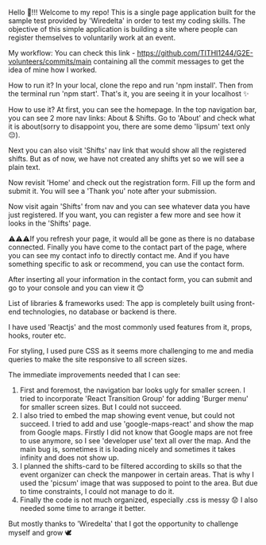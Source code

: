 Hello 👋!!!
Welcome to my repo!
This is a single page application built for the sample test provided by 'Wiredelta' in order to test my coding skills. 
The objective of this simple application is building a site where people can register themselves to voluntarily work at an event.

My workflow:
You can check this link - https://github.com/TITHI1244/G2E-volunteers/commits/main containing all the commit messages to get the idea of mine how I worked.

How to run it?
In your local, clone the repo and run 'npm install'. Then from the terminal run 'npm start'. That's it, you are seeing it in your localhost ✨

How to use it?
At first, you can see the homepage. In the top navigation bar, you can see 2 more nav links: About & Shifts. Go to 'About' and check what it is about(sorry to disappoint you, there are some demo 'lipsum' text only 😔).

Next you can also visit 'Shifts' nav link that would show all the registered shifts. But as of now, we have not created any shifts yet so we will see a plain text.

Now revisit 'Home' and check out the registration form. Fill up the form and submit it. You will see a 'Thank you' note after your submission. 

Now visit again 'Shifts' from nav and you can see whatever data you have just registered.
If you want, you can register a few more and see how it looks in the 'Shifts' page. 

⚠️⚠️⚠️If you refresh your page, it would all be gone as there is no database connected.
Finally you have come to the contact part of the page, where you can see my contact info to directly contact me. And if you have something specific to ask or recommend, you can use the contact form. 

After inserting all your information in the contact form, you can submit and go to your console and you can view it 😊

List of libraries & frameworks used:
The app is completely built using front-end technologies, no database or backend is there.

I have used 'Reactjs' and the most commonly used features from it, props, hooks, router etc. 

For styling, I used pure CSS as it seems more challenging to me and media queries to make the site responsive to all screen sizes.

The immediate improvements needed that I can see:
1. First and foremost, the navigation bar looks ugly for smaller screen. I tried to incorporate 'React Transition Group' for adding 'Burger menu' for smaller screen sizes. But I could not succeed.
2. I also tried to embed the map showing event venue, but could not succeed. I tried to add and use 'google-maps-react' and show the map from Google maps. Firstly I did not know that Google maps are not free to use anymore, so I see 'developer use' text all over the map. And the main bug is, sometimes it is loading nicely and sometimes it takes infinity and does not show up.
3. I planned the shifts-card to be filtered according to skills so that the event organizer can check the manpower in certain areas. That is why I used the 'picsum' image that was supposed to point to the area. But due to time constraints, I could not manage to do it.
4. Finally the code is not much organized, especially .css is messy 😟 I also needed some time to arrange it better.

But mostly thanks to 'Wiredelta' that I got the opportunity to challenge myself and grow 🕊️